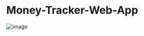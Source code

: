 # Money-Tracker-Web-App
![image](https://github.com/lalbahadursahani/Money-Tracker-Web-App/assets/165926620/9fc95847-9bf8-4c8a-96c8-d1dc5aedb2e9)




